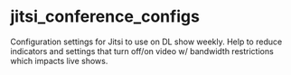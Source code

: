 # jitsi_conference_configs
Configuration settings for Jitsi to use on DL show weekly. Help to reduce indicators and settings that turn off/on video w/ bandwidth restrictions which impacts live shows.
